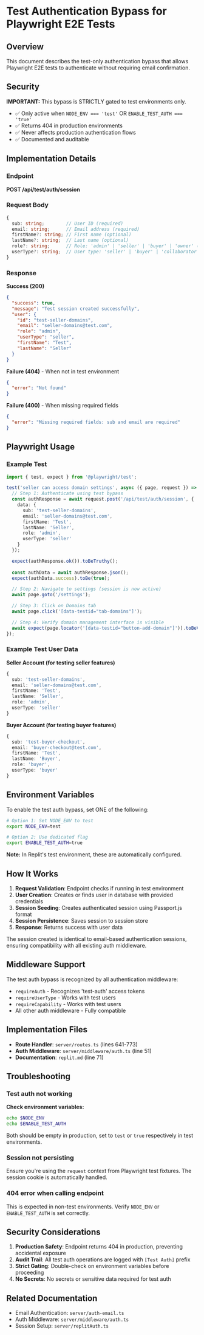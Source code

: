 # Test Authentication Bypass for Playwright E2E Tests

## Overview

This document describes the test-only authentication bypass that allows Playwright E2E tests to authenticate without requiring email confirmation.

## Security

**IMPORTANT:** This bypass is STRICTLY gated to test environments only.

- ✅ Only active when `NODE_ENV === 'test'` OR `ENABLE_TEST_AUTH === 'true'`
- ✅ Returns 404 in production environments
- ✅ Never affects production authentication flows
- ✅ Documented and auditable

## Implementation Details

### Endpoint

**POST /api/test/auth/session**

### Request Body

```typescript
{
  sub: string;        // User ID (required)
  email: string;      // Email address (required)
  firstName?: string; // First name (optional)
  lastName?: string;  // Last name (optional)
  role?: string;      // Role: 'admin' | 'seller' | 'buyer' | 'owner' (default: 'admin')
  userType?: string;  // User type: 'seller' | 'buyer' | 'collaborator' (default: 'seller')
}
```

### Response

**Success (200)**
```json
{
  "success": true,
  "message": "Test session created successfully",
  "user": {
    "id": "test-seller-domains",
    "email": "seller-domains@test.com",
    "role": "admin",
    "userType": "seller",
    "firstName": "Test",
    "lastName": "Seller"
  }
}
```

**Failure (404)** - When not in test environment
```json
{
  "error": "Not found"
}
```

**Failure (400)** - When missing required fields
```json
{
  "error": "Missing required fields: sub and email are required"
}
```

## Playwright Usage

### Example Test

```typescript
import { test, expect } from '@playwright/test';

test('seller can access domain settings', async ({ page, request }) => {
  // Step 1: Authenticate using test bypass
  const authResponse = await request.post('/api/test/auth/session', {
    data: {
      sub: 'test-seller-domains',
      email: 'seller-domains@test.com',
      firstName: 'Test',
      lastName: 'Seller',
      role: 'admin',
      userType: 'seller'
    }
  });

  expect(authResponse.ok()).toBeTruthy();
  
  const authData = await authResponse.json();
  expect(authData.success).toBe(true);

  // Step 2: Navigate to settings (session is now active)
  await page.goto('/settings');

  // Step 3: Click on Domains tab
  await page.click('[data-testid="tab-domains"]');

  // Step 4: Verify domain management interface is visible
  await expect(page.locator('[data-testid="button-add-domain"]')).toBeVisible();
});
```

### Example Test User Data

**Seller Account (for testing seller features)**
```typescript
{
  sub: 'test-seller-domains',
  email: 'seller-domains@test.com',
  firstName: 'Test',
  lastName: 'Seller',
  role: 'admin',
  userType: 'seller'
}
```

**Buyer Account (for testing buyer features)**
```typescript
{
  sub: 'test-buyer-checkout',
  email: 'buyer-checkout@test.com',
  firstName: 'Test',
  lastName: 'Buyer',
  role: 'buyer',
  userType: 'buyer'
}
```

## Environment Variables

To enable the test auth bypass, set ONE of the following:

```bash
# Option 1: Set NODE_ENV to test
export NODE_ENV=test

# Option 2: Use dedicated flag
export ENABLE_TEST_AUTH=true
```

**Note:** In Replit's test environment, these are automatically configured.

## How It Works

1. **Request Validation**: Endpoint checks if running in test environment
2. **User Creation**: Creates or finds user in database with provided credentials
3. **Session Seeding**: Creates authenticated session using Passport.js format
4. **Session Persistence**: Saves session to session store
5. **Response**: Returns success with user data

The session created is identical to email-based authentication sessions, ensuring compatibility with all existing auth middleware.

## Middleware Support

The test auth bypass is recognized by all authentication middleware:

- `requireAuth` - Recognizes 'test-auth' access tokens
- `requireUserType` - Works with test users
- `requireCapability` - Works with test users
- All other auth middleware - Fully compatible

## Implementation Files

- **Route Handler**: `server/routes.ts` (lines 641-773)
- **Auth Middleware**: `server/middleware/auth.ts` (line 51)
- **Documentation**: `replit.md` (line 71)

## Troubleshooting

### Test auth not working

**Check environment variables:**
```bash
echo $NODE_ENV
echo $ENABLE_TEST_AUTH
```

Both should be empty in production, set to `test` or `true` respectively in test environments.

### Session not persisting

Ensure you're using the `request` context from Playwright test fixtures. The session cookie is automatically handled.

### 404 error when calling endpoint

This is expected in non-test environments. Verify `NODE_ENV` or `ENABLE_TEST_AUTH` is set correctly.

## Security Considerations

1. **Production Safety**: Endpoint returns 404 in production, preventing accidental exposure
2. **Audit Trail**: All test auth operations are logged with `[Test Auth]` prefix
3. **Strict Gating**: Double-check on environment variables before proceeding
4. **No Secrets**: No secrets or sensitive data required for test auth

## Related Documentation

- Email Authentication: `server/auth-email.ts`
- Auth Middleware: `server/middleware/auth.ts`
- Session Setup: `server/replitAuth.ts`
